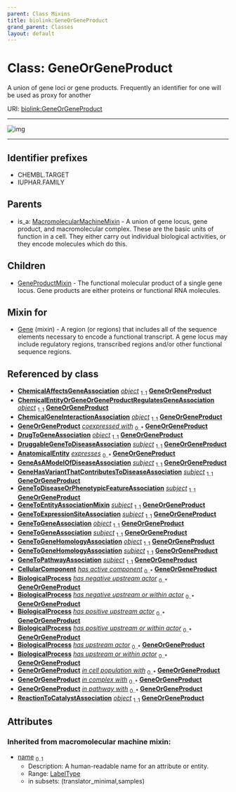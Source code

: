 ```yaml
---
parent: Class Mixins
title: biolink:GeneOrGeneProduct
grand_parent: Classes
layout: default
---
```


# Class: GeneOrGeneProduct


A union of gene loci or gene products. Frequently an identifier for one will be used as proxy for another

URI: [biolink:GeneOrGeneProduct](https://w3id.org/biolink/vocab/GeneOrGeneProduct)


---

![img](https://yuml.me/diagram/nofunky;dir:TB/class/[ReactionToCatalystAssociation],[MacromolecularMachineMixin],[GeneToPathwayAssociation],[GeneToGeneHomologyAssociation],[GeneToGeneAssociation],[GeneToExpressionSiteAssociation],[GeneToEntityAssociationMixin],[GeneToDiseaseOrPhenotypicFeatureAssociation],[GeneProductMixin],[ChemicalAffectsGeneAssociation]++-%20object%201..1%3E[GeneOrGeneProduct%7Cname(i):symbol_type%20%3F],[ChemicalEntityOrGeneOrGeneProductRegulatesGeneAssociation]++-%20object%201..1%3E[GeneOrGeneProduct],[ChemicalGeneInteractionAssociation]++-%20object%201..1%3E[GeneOrGeneProduct],[DrugToGeneAssociation]++-%20object%201..1%3E[GeneOrGeneProduct],[DruggableGeneToDiseaseAssociation]++-%20subject%201..1%3E[GeneOrGeneProduct],[GeneAsAModelOfDiseaseAssociation]++-%20subject%201..1%3E[GeneOrGeneProduct],[GeneHasVariantThatContributesToDiseaseAssociation]++-%20subject%201..1%3E[GeneOrGeneProduct],[GeneToDiseaseOrPhenotypicFeatureAssociation]++-%20subject%201..1%3E[GeneOrGeneProduct],[GeneToEntityAssociationMixin]++-%20subject%201..1%3E[GeneOrGeneProduct],[GeneToExpressionSiteAssociation]++-%20subject%201..1%3E[GeneOrGeneProduct],[GeneToGeneAssociation]++-%20object%201..1%3E[GeneOrGeneProduct],[GeneToGeneAssociation]++-%20subject%201..1%3E[GeneOrGeneProduct],[GeneToGeneHomologyAssociation]++-%20object%201..1%3E[GeneOrGeneProduct],[GeneToGeneHomologyAssociation]++-%20subject%201..1%3E[GeneOrGeneProduct],[GeneToPathwayAssociation]++-%20subject%201..1%3E[GeneOrGeneProduct],[ReactionToCatalystAssociation]++-%20object%201..1%3E[GeneOrGeneProduct],[Gene]uses%20-.-%3E[GeneOrGeneProduct],[GeneOrGeneProduct]%5E-[GeneProductMixin],[MacromolecularMachineMixin]%5E-[GeneOrGeneProduct],[GeneHasVariantThatContributesToDiseaseAssociation],[GeneAsAModelOfDiseaseAssociation],[Gene],[DruggableGeneToDiseaseAssociation],[DrugToGeneAssociation],[ChemicalGeneInteractionAssociation],[ChemicalEntityOrGeneOrGeneProductRegulatesGeneAssociation],[ChemicalAffectsGeneAssociation],[CellularComponent],[BiologicalProcess],[AnatomicalEntity])

---


## Identifier prefixes

 * CHEMBL.TARGET
 * IUPHAR.FAMILY

## Parents

 *  is_a: [MacromolecularMachineMixin](MacromolecularMachineMixin.md) - A union of gene locus, gene product, and macromolecular complex. These are the basic units of function in a cell. They either carry out individual biological activities, or they encode molecules which do this.

## Children

 * [GeneProductMixin](GeneProductMixin.md) - The functional molecular product of a single gene locus. Gene products are either proteins or functional RNA molecules.

## Mixin for

 * [Gene](Gene.md) (mixin)  - A region (or regions) that includes all of the sequence elements necessary to encode a functional transcript. A gene locus may include regulatory regions, transcribed regions and/or other functional sequence regions.

## Referenced by class

 *  **[ChemicalAffectsGeneAssociation](ChemicalAffectsGeneAssociation.md)** *[object](object.md)*  <sub>1..1</sub>  **[GeneOrGeneProduct](GeneOrGeneProduct.md)**
 *  **[ChemicalEntityOrGeneOrGeneProductRegulatesGeneAssociation](ChemicalEntityOrGeneOrGeneProductRegulatesGeneAssociation.md)** *[object](object.md)*  <sub>1..1</sub>  **[GeneOrGeneProduct](GeneOrGeneProduct.md)**
 *  **[ChemicalGeneInteractionAssociation](ChemicalGeneInteractionAssociation.md)** *[object](object.md)*  <sub>1..1</sub>  **[GeneOrGeneProduct](GeneOrGeneProduct.md)**
 *  **[GeneOrGeneProduct](GeneOrGeneProduct.md)** *[coexpressed with](coexpressed_with.md)*  <sub>0..\*</sub>  **[GeneOrGeneProduct](GeneOrGeneProduct.md)**
 *  **[DrugToGeneAssociation](DrugToGeneAssociation.md)** *[object](object.md)*  <sub>1..1</sub>  **[GeneOrGeneProduct](GeneOrGeneProduct.md)**
 *  **[DruggableGeneToDiseaseAssociation](DruggableGeneToDiseaseAssociation.md)** *[subject](subject.md)*  <sub>1..1</sub>  **[GeneOrGeneProduct](GeneOrGeneProduct.md)**
 *  **[AnatomicalEntity](AnatomicalEntity.md)** *[expresses](expresses.md)*  <sub>0..\*</sub>  **[GeneOrGeneProduct](GeneOrGeneProduct.md)**
 *  **[GeneAsAModelOfDiseaseAssociation](GeneAsAModelOfDiseaseAssociation.md)** *[subject](subject.md)*  <sub>1..1</sub>  **[GeneOrGeneProduct](GeneOrGeneProduct.md)**
 *  **[GeneHasVariantThatContributesToDiseaseAssociation](GeneHasVariantThatContributesToDiseaseAssociation.md)** *[subject](subject.md)*  <sub>1..1</sub>  **[GeneOrGeneProduct](GeneOrGeneProduct.md)**
 *  **[GeneToDiseaseOrPhenotypicFeatureAssociation](GeneToDiseaseOrPhenotypicFeatureAssociation.md)** *[subject](subject.md)*  <sub>1..1</sub>  **[GeneOrGeneProduct](GeneOrGeneProduct.md)**
 *  **[GeneToEntityAssociationMixin](GeneToEntityAssociationMixin.md)** *[subject](subject.md)*  <sub>1..1</sub>  **[GeneOrGeneProduct](GeneOrGeneProduct.md)**
 *  **[GeneToExpressionSiteAssociation](GeneToExpressionSiteAssociation.md)** *[subject](subject.md)*  <sub>1..1</sub>  **[GeneOrGeneProduct](GeneOrGeneProduct.md)**
 *  **[GeneToGeneAssociation](GeneToGeneAssociation.md)** *[object](object.md)*  <sub>1..1</sub>  **[GeneOrGeneProduct](GeneOrGeneProduct.md)**
 *  **[GeneToGeneAssociation](GeneToGeneAssociation.md)** *[subject](subject.md)*  <sub>1..1</sub>  **[GeneOrGeneProduct](GeneOrGeneProduct.md)**
 *  **[GeneToGeneHomologyAssociation](GeneToGeneHomologyAssociation.md)** *[object](object.md)*  <sub>1..1</sub>  **[GeneOrGeneProduct](GeneOrGeneProduct.md)**
 *  **[GeneToGeneHomologyAssociation](GeneToGeneHomologyAssociation.md)** *[subject](subject.md)*  <sub>1..1</sub>  **[GeneOrGeneProduct](GeneOrGeneProduct.md)**
 *  **[GeneToPathwayAssociation](GeneToPathwayAssociation.md)** *[subject](subject.md)*  <sub>1..1</sub>  **[GeneOrGeneProduct](GeneOrGeneProduct.md)**
 *  **[CellularComponent](CellularComponent.md)** *[has active component](has_active_component.md)*  <sub>0..\*</sub>  **[GeneOrGeneProduct](GeneOrGeneProduct.md)**
 *  **[BiologicalProcess](BiologicalProcess.md)** *[has negative upstream actor](has_negative_upstream_actor.md)*  <sub>0..\*</sub>  **[GeneOrGeneProduct](GeneOrGeneProduct.md)**
 *  **[BiologicalProcess](BiologicalProcess.md)** *[has negative upstream or within actor](has_negative_upstream_or_within_actor.md)*  <sub>0..\*</sub>  **[GeneOrGeneProduct](GeneOrGeneProduct.md)**
 *  **[BiologicalProcess](BiologicalProcess.md)** *[has positive upstream actor](has_positive_upstream_actor.md)*  <sub>0..\*</sub>  **[GeneOrGeneProduct](GeneOrGeneProduct.md)**
 *  **[BiologicalProcess](BiologicalProcess.md)** *[has positive upstream or within actor](has_positive_upstream_or_within_actor.md)*  <sub>0..\*</sub>  **[GeneOrGeneProduct](GeneOrGeneProduct.md)**
 *  **[BiologicalProcess](BiologicalProcess.md)** *[has upstream actor](has_upstream_actor.md)*  <sub>0..\*</sub>  **[GeneOrGeneProduct](GeneOrGeneProduct.md)**
 *  **[BiologicalProcess](BiologicalProcess.md)** *[has upstream or within actor](has_upstream_or_within_actor.md)*  <sub>0..\*</sub>  **[GeneOrGeneProduct](GeneOrGeneProduct.md)**
 *  **[GeneOrGeneProduct](GeneOrGeneProduct.md)** *[in cell population with](in_cell_population_with.md)*  <sub>0..\*</sub>  **[GeneOrGeneProduct](GeneOrGeneProduct.md)**
 *  **[GeneOrGeneProduct](GeneOrGeneProduct.md)** *[in complex with](in_complex_with.md)*  <sub>0..\*</sub>  **[GeneOrGeneProduct](GeneOrGeneProduct.md)**
 *  **[GeneOrGeneProduct](GeneOrGeneProduct.md)** *[in pathway with](in_pathway_with.md)*  <sub>0..\*</sub>  **[GeneOrGeneProduct](GeneOrGeneProduct.md)**
 *  **[ReactionToCatalystAssociation](ReactionToCatalystAssociation.md)** *[object](object.md)*  <sub>1..1</sub>  **[GeneOrGeneProduct](GeneOrGeneProduct.md)**

## Attributes


### Inherited from macromolecular machine mixin:

 * [name](name.md)  <sub>0..1</sub>
     * Description: A human-readable name for an attribute or entity.
     * Range: [LabelType](types/LabelType.md)
     * in subsets: (translator_minimal,samples)
